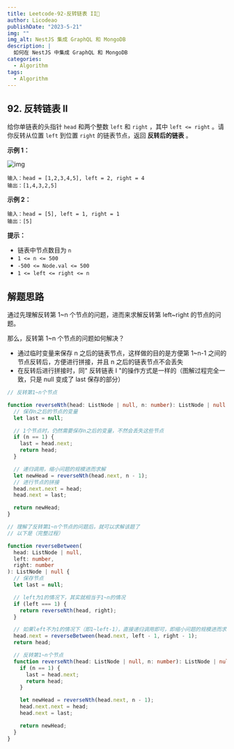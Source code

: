 ```yaml
---
title: Leetcode-92-反转链表 II📌
author: Licodeao
publishDate: "2023-5-21"
img: ""
img_alt: NestJS 集成 GraphQL 和 MongoDB
description: |
  如何在 NestJS 中集成 GraphQL 和 MongoDB
categories:
  - Algorithm
tags:
  - Algorithm
---
```


## 92. 反转链表 II

给你单链表的头指针 `head` 和两个整数 `left` 和 `right` ，其中 `left <= right` 。请你反转从位置 `left` 到位置 `right` 的链表节点，返回 **反转后的链表** 。

**示例 1：**

![img](https://assets.leetcode.com/uploads/2021/02/19/rev2ex2.jpg)

```
输入：head = [1,2,3,4,5], left = 2, right = 4
输出：[1,4,3,2,5]
```

**示例 2：**

```
输入：head = [5], left = 1, right = 1
输出：[5]
```

**提示：**

- 链表中节点数目为 `n`
- `1 <= n <= 500`
- `-500 <= Node.val <= 500`
- `1 <= left <= right <= n`

## 解题思路

通过先理解反转第 1~n 个节点的问题，进而来求解反转第 left~right 的节点的问题。

那么，反转第 1~n 个节点的问题如何解决？

- 通过临时变量来保存 n 之后的链表节点，这样做的目的是方便第 1~n-1 之间的节点反转后，方便进行拼接，并且 n 之后的链表节点不会丢失
- 在反转后进行拼接时，同" 反转链表 I "的操作方式是一样的（图解过程完全一致，只是 null 变成了 last 保存的部分）

```typescript
// 反转第1~n个节点

function reverseNth(head: ListNode | null, n: number): ListNode | null {
  // 保存n之后的节点的变量
  let last = null;

  // 1个节点时，仍然需要保存n之后的变量，不然会丢失这些节点
  if (n == 1) {
    last = head.next;
    return head;
  }

  // 递归调用，缩小问题的规模进而求解
  let newHead = reverseNth(head.next, n - 1);
  // 进行节点的拼接
  head.next.next = head;
  head.next = last;

  return newHead;
}
```

```typescript
// 理解了反转第1~n个节点的问题后，就可以求解该题了
// 以下是（完整过程）

function reverseBetween(
  head: ListNode | null,
  left: number,
  right: number
): ListNode | null {
  // 保存节点
  let last = null;

  // left为1的情况下，其实就相当于1~n的情况
  if (left === 1) {
    return reverseNth(head, right);
  }

  // 如果left不为1的情况下（即1~left-1），直接递归调用即可，即缩小问题的规模进而求解
  head.next = reverseBetween(head.next, left - 1, right - 1);
  return head;

  // 反转第1~n个节点
  function reverseNth(head: ListNode | null, n: number): ListNode | null {
    if (n == 1) {
      last = head.next;
      return head;
    }

    let newHead = reverseNth(head.next, n - 1);
    head.next.next = head;
    head.next = last;

    return newHead;
  }
}
```
